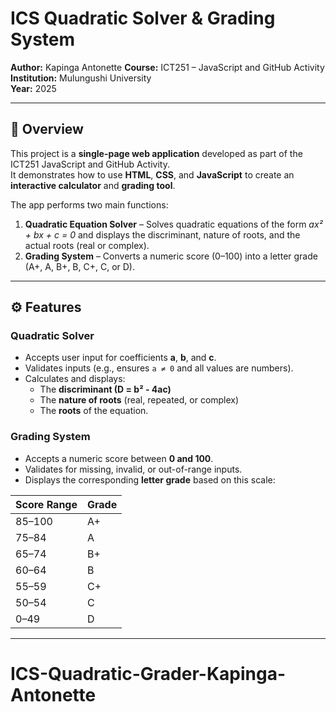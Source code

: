 # ICS Quadratic Solver & Grading System

**Author:** Kapinga Antonette
**Course:** ICT251 – JavaScript and GitHub Activity  
**Institution:** Mulungushi University  
**Year:** 2025  

---

## 📖 Overview

This project is a **single-page web application** developed as part of the ICT251 JavaScript and GitHub Activity.  
It demonstrates how to use **HTML**, **CSS**, and **JavaScript** to create an **interactive calculator** and **grading tool**.  

The app performs two main functions:
1. **Quadratic Equation Solver** – Solves quadratic equations of the form *ax² + bx + c = 0* and displays the discriminant, nature of roots, and the actual roots (real or complex).  
2. **Grading System** – Converts a numeric score (0–100) into a letter grade (A+, A, B+, B, C+, C, or D).

---

## ⚙️ Features

### Quadratic Solver
- Accepts user input for coefficients **a**, **b**, and **c**.  
- Validates inputs (e.g., ensures `a ≠ 0` and all values are numbers).  
- Calculates and displays:
  - The **discriminant (D = b² - 4ac)**
  - The **nature of roots** (real, repeated, or complex)
  - The **roots** of the equation.

### Grading System
- Accepts a numeric score between **0 and 100**.  
- Validates for missing, invalid, or out-of-range inputs.  
- Displays the corresponding **letter grade** based on this scale:

| Score Range | Grade |
|--------------|--------|
| 85–100 | A+ |
| 75–84 | A |
| 65–74 | B+ |
| 60–64 | B |
| 55–59 | C+ |
| 50–54 | C |
| 0–49 | D |

---
# ICS-Quadratic-Grader-Kapinga-Antonette